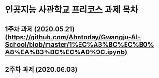 # 인공지능 사관학교 프리코스 과제 목차

## 1주차 과제 (2020.05.21)(https://github.com/Ahntoday/Gwangju-AI-School/blob/master/1%EC%A3%BC%EC%B0%A8%EA%B3%BC%EC%A0%9C.ipynb)

## 2주차 과제 (2020.06.03)
